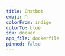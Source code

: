 ```yaml
---
title: Chatbot
emoji: 🤖
colorFrom: indigo
colorTo: blue
sdk: docker
app_file: dockerfile
pinned: false
---
```

